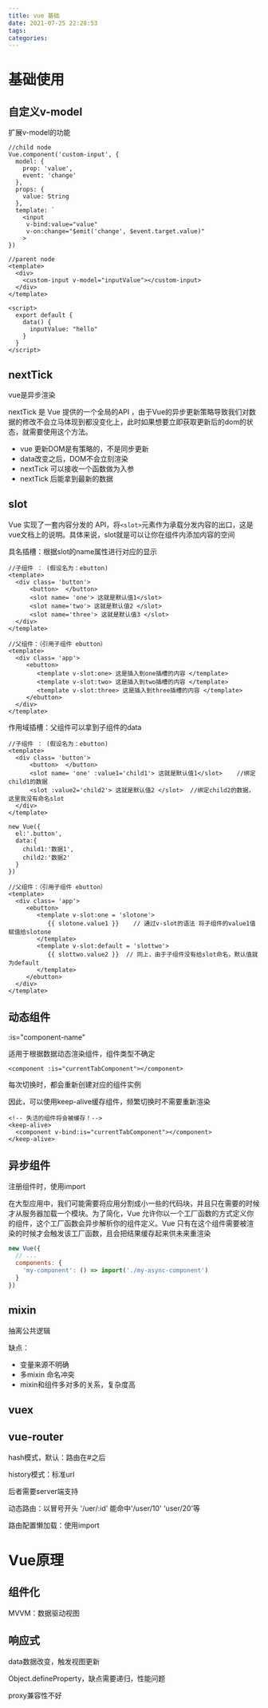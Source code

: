 ```yaml
---
title: vue 基础
date: 2021-07-25 22:28:53
tags:
categories:
---
```


# 基础使用

## 自定义v-model

扩展v-model的功能

```vue
//child node
Vue.component('custom-input', {
  model: {
    prop: 'value',
    event: 'change'
  },
  props: {
    value: String
  },
  template: `
    <input  
     v-bind:value="value"  
     v-on:change="$emit('change', $event.target.value)" 
    >
})

//parent node
<template>
  <div>
	<custom-input v-model="inputValue"></custom-input>
  </div>
</template>

<script>
  export default {
    data() {
      inputValue: "hello"
    }
  }
</script>

```

## nextTick

vue是异步渲染

nextTick 是 Vue 提供的一个全局的API ，由于Vue的异步更新策略导致我们对数据的修改不会立马体现到都没变化上，此时如果想要立即获取更新后的dom的状态，就需要使用这个方法。

- vue 更新DOM是有策略的，不是同步更新
- data改变之后，DOM不会立刻渲染
- nextTick 可以接收一个函数做为入参
- nextTick 后能拿到最新的数据

## slot

Vue 实现了一套内容分发的 API，将`<slot>`元素作为承载分发内容的出口，这是vue文档上的说明。具体来说，slot就是可以让你在组件内添加内容的空间

具名插槽：根据slot的name属性进行对应的显示



```vue
//子组件 ： (假设名为：ebutton)
<template>
  <div class= 'button'>
      <button>  </button>
      <slot name= 'one'> 这就是默认值1</slot>
      <slot name='two'> 这就是默认值2 </slot>
      <slot name='three'> 这就是默认值3 </slot>
  </div>
</template>

//父组件：（引用子组件 ebutton）
<template>
  <div class= 'app'>
     <ebutton> 
        <template v-slot:one> 这是插入到one插槽的内容 </template>
        <template v-slot:two> 这是插入到two插槽的内容 </template>
        <template v-slot:three> 这是插入到three插槽的内容 </template>
     </ebutton>
  </div>
</template>
```

作用域插槽：父组件可以拿到子组件的data

```vue
//子组件 ： (假设名为：ebutton)
<template>
  <div class= 'button'>
      <button>  </button>
      <slot name= 'one' :value1='child1'> 这就是默认值1</slot>    //绑定child1的数据
      <slot :value2='child2'> 这就是默认值2 </slot>  //绑定child2的数据，这里我没有命名slot
  </div>           
</template>

new Vue({
  el:'.button',
  data:{
    child1:'数据1',
    child2:'数据2'
  }
})

//父组件：（引用子组件 ebutton）
<template>
  <div class= 'app'>
     <ebutton> 
        <template v-slot:one = 'slotone'>  
           {{ slotone.value1 }}    // 通过v-slot的语法 将子组件的value1值赋值给slotone 
        </template>
        <template v-slot:default = 'slottwo'> 
           {{ slottwo.value2 }}  // 同上，由于子组件没有给slot命名，默认值就为default
        </template>
     </ebutton>
  </div>
</template>
```

## 动态组件

:is="component-name"

适用于根据数据动态渲染组件，组件类型不确定

```vue
<component :is="currentTabComponent"></component>
```

每次切换时，都会重新创建对应的组件实例

因此，可以使用keep-alive缓存组件，频繁切换时不需要重新渲染

```vue
<!-- 失活的组件将会被缓存！-->
<keep-alive>
  <component v-bind:is="currentTabComponent"></component>
</keep-alive>
```

## 异步组件

注册组件时，使用import

在大型应用中，我们可能需要将应用分割成小一些的代码块，并且只在需要的时候才从服务器加载一个模块。为了简化，Vue 允许你以一个工厂函数的方式定义你的组件，这个工厂函数会异步解析你的组件定义。Vue 只有在这个组件需要被渲染的时候才会触发该工厂函数，且会把结果缓存起来供未来重渲染

```js
new Vue({
  // ...
  components: {
    'my-component': () => import('./my-async-component')
  }
})

```

## mixin

抽离公共逻辑

缺点：

- 变量来源不明确
- 多mixin 命名冲突
- mixin和组件多对多的关系，复杂度高

## vuex

## vue-router

hash模式，默认：路由在#之后

history模式：标准url

后者需要server端支持

动态路由：以冒号开头 '/uer/:id' 能命中'/user/10' 'user/20'等

路由配置懒加载：使用import

# Vue原理

## 组件化

MVVM：数据驱动视图

## 响应式

data数据改变，触发视图更新

Object.defineProperty，缺点需要递归，性能问题

proxy兼容性不好
